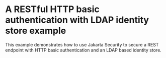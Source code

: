 # A RESTful HTTP basic authentication with LDAP identity store example

This example demonstrates how to use Jakarta Security to secure a REST endpoint with HTTP basic authentication 
and an LDAP based identity store.